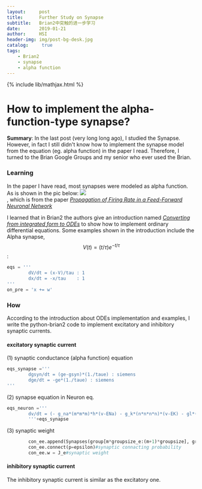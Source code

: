 ```yaml
---
layout:     post
title:      Further Study on Synapse
subtitle:   Brian2中突触的进一步学习
date:       2019-01-21
author:     HSI
header-img: img/post-bg-desk.jpg
catalog: 	 true
tags:
    - Brian2
    - synapse
    - alpha function
---
```

{% include lib/mathjax.html %}

How to implement the alpha-function-type synapse?
===

**Summary**: In the last post (very long long ago), I studied the Synapse. However, in fact I still didn't know how to implement the synapse 
model from the equation (eg. alpha function) in the paper I read. Therefore, I turned to the Brian Google Groups and my senior who ever used 
the Brian. 
### Learning 
In the paper I have read, most synapses were modeled as alpha function. As is shown in the pic below:
![](https://github.com/HardworkingChris/Brian2_Learning/raw/master/3-synapse/synapse_alpha.PNG)  
, which is from the paper [_Propagation of Firing Rate in a Feed-Forward Neuronal Network_](https://journals.aps.org/prl/abstract/10.1103/PhysRevLett.96.018103)

I learned that in Brian2 the authors give an introduction named [_Converting from integrated form to ODEs_](https://brian2.readthedocs.io/en/stable/user/converting_from_integrated_form.html)
to show how to implement ordinary differential equations.
Some examples shown in the introduction include the Alpha synapse, $$V(t)=(t/τ)e^{−t/τ}$$:
```py
eqs = '''
        dV/dt = (x-V)/tau : 1    
        dx/dt = -x/tau    : 1
'''
on_pre = 'x += w'
```
### How  
According to the introduction about ODEs implementation and examples, I write the python-brian2 code to implement excitatory and inhibitory 
synaptic currents.

#### excitatory synaptic current
(1) synaptic conductance (alpha function) equation <br>
```py
eqs_synapse ='''
        dgsyn/dt = (ge-gsyn)*(1./taue) : siemens
        dge/dt = -ge*(1./taue) : siemens
'''
```
(2) synapse equation in Neuron eq. <br>
```py
eqs_neuron ='''
        dv/dt = (- g_na*(m*m*m)*h*(v-ENa) - g_k*(n*n*n*n)*(v-EK) - gl*(v-El) + gsyn*(Ee-v) + I )/Cm: volt       
        '''+eqs_synapse
```
(3) synaptic weight <br>
```py
        con_ee.append(Synapses(group[m*groupsize_e:(m+1)*groupsize], group[m*groupsize:(m+1)*groupsize], 'w: 1', on_pre='ge += w'))#updating        
        con_ee.connect(p=epsilon)#synaptic connacting probability       
        con_ee.w = J_e#synaptic weight
```
#### inhibitory synaptic current
The inhibitory synaptic current is similar as the excitatory one.
